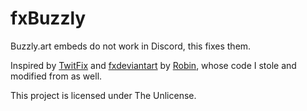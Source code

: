 # fxBuzzly

Buzzly.art embeds do not work in Discord, this fixes them.

Inspired by [TwitFix](https://github.com/robinuniverse/TwitFix) and [fxdeviantart](https://github.com/robinuniverse/fxdeviantart) by [Robin](https://github.com/robinuniverse), whose code I stole and modified from as well.

This project is licensed under The Unlicense.
